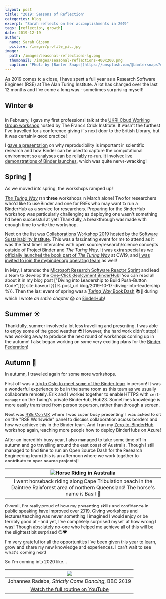 ```yaml
---
layout: post
title: "2019: Seasons of Reflection"
categories: blog
excerpt: "Sarah reflects on her accomplishments in 2019"
tags: [reflection, growth]
date: 2019-12-19
author:
  name: Sarah Gibson
  picture: /images/profile_pic.jpg
image:
  path: /images/seasonal-reflections-lg.png
  thumbnail: /images/seasonal-reflections-400x200.png
  caption: "Photo by [Banter Snaps](https://unsplash.com/@bantersnaps?utm_source=unsplash&utm_medium=referral&utm_content=creditCopyText) on [Unsplash](https://unsplash.com/s/photos/seasons?utm_source=unsplash&utm_medium=referral&utm_content=creditCopyText)"
---
```


As 2019 comes to a close, I have spent a full year as a Research Software Engineer (RSE) at The Alan Turing Institute.
A lot has changed over the last 12 months and I've come a long way - sometimes surprising myself!

## Winter :snowflake:

In February, I gave my first professional talk at the [UKRI Cloud Working Group workshop](https://cloud.ac.uk/workshops/feb2019/) hosted by The Francis Crick Institute.
It wasn't the furthest I've travelled for a conference giving it's next door to the British Library, but it was certainly good practice!

I [gave a presentation](https://github.com/alan-turing-institute/the-turing-way/blob/master/conferences/presentations/UKRI_cloud_2019-02-12/UKRI_cloud_demo_2019-02-12.md) on why reproducibility is important in scientific research and how Binder can be used to capture the computational environment so analyses can be reliably re-run.
It involved [live demonstrations of Binder launches](https://github.com/binder-examples/matplotlib-versions), which was quite nerve-wracking!

## Spring :tulip:

As we moved into spring, the workshops ramped up!

[_The Turing Way_](https://github.com/alan-turing-institute/the-turing-way) ran **three** workshops in March alone!
Two for researchers who'd like to use Binder and one for RSEs who may want to run a BinderHub as a service for researchers.
Preparing for the BinderHub workshop was particularly challenging as deploying one wasn't something I'd been successful at yet!
Thankfully, a breakthrough was made with enough time to write the workshop.

Next on the list was [Collaborations Workshop 2019](https://software.ac.uk/cw19) hosted by the [Software Sustainability Institute](https://software.ac.uk/).
This was a fascinating event for me to attend as it was the first time I interacted with open source/research/science concepts outside of Project Binder and _The Turing Way_.
It was extra special as [we officially launched the book part of _The Turing Way_](https://twitter.com/PHerterich/status/1113090148143714304) at CW19, and [I was invited to join the mybinder.org operating team](https://twitter.com/mybinderteam/status/1141448994821955584) as well!

In May, I attended the [Microsoft Research Software Reactor Sprint](https://research-software-reactor.github.io/blog/rsr0) and lead a team to develop the [One-Click deployment BinderHub](https://github.com/alan-turing-institute/binderhub-deploy)!
You can read all about it in my blog post ["Diving into Leadership to Build Push-Button Code"]({{ site.baseurl }}{% post_url blog/2019-10-17-diving-into-leadership %}).
Then the last event of spring was a [_Turing Way_ Book Dash](https://github.com/alan-turing-institute/the-turing-way/tree/master/workshops/book-dash) :books::dash: during which I wrote _an entire chapter_ :scream: on [BinderHub](https://the-turing-way.netlify.com/binderhub/binderhub.html)!

## Summer :sunny:

Thankfully, summer involved a lot less travelling and presenting.
I was able to enjoy some of the good weather :sunglasses:
However, the hard work didn't stop!
I was working away to produce the next round of workshops coming up in the autumn!
I also began working on some very exciting plans for the [Binder Federation](https://blog.jupyter.org/the-international-binder-federation-4f6235c1537e)!

## Autumn :maple_leaf:

In autumn, I travelled again for some more workshops.

First off was a [trip to Oslo to meet some of the Binder team](https://twitter.com/drsarahlgibson/status/1170405261070221312) in person!
It was a wonderful experience to be in the same room as this team as we usually collaborate remotely.
Erik and I worked together to enable HTTPS with `cert-manager` on the Turing's private BinderHub, Hub23.
Sometimes knowledge is more easily transfered from person to person, rather than through a screen.

Next was [RSE Con UK](https://rse.ac.uk/conf2019/) where I was super busy presenting!
I was asked to sit on the "RSE Worldwide" panel to discuss collaboration across borders and how we achieve this in the Binder team.
And I ran my [Zero-to-BinderHub](https://bit.ly/zero-to-binderhub-workshop) workshop again, teaching more people how to deploy BinderHubs on Azure!

After an incredibly busy year, I also managed to take some time off in autumn and go travelling around the east coast of Australia.
Though I still managed to find time to run an Open Source Dash for the Research Engineering team (this is an afternoon where we work together to contribute to open source projects)!

| ![Horse Riding in Australia](/images/horse_riding.jpg) |
| :---: |
| I went horseback riding along Cape Tribulation beach in the Daintree Rainforest area of northern Queensland! The horse's name is Basil :sparkling_heart: |

Overall, I'm really proud of how my presenting skills and confidence in public speaking have improved over 2019.
Giving workshops and lectures/teaching was never something I imagined I would enjoy or be terribly good at - and yet, I've completely surprised myself at how wrong I was!
Though absolutely no-one who helped me achieve all of this will be the slightest bit surprised :wink::heart:

I'm very grateful for all the opportunities I've been given this year to learn, grow and share my new knowledge and experiences.
I can't wait to see what's coming next!

So I'm coming into 2020 like...

| <img src="https://metro.co.uk/wp-content/uploads/2019/10/kick-new-56b2.gif"> |
| :---: |
| Johannes Radebe, _Strictly Come Dancing_, BBC 2019 |
| [Watch the full routine on YouTube](https://www.youtube.com/watch?v=tYSFo-YBaQM) |
